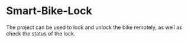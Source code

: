# Smart-Bike-Lock
 The project can be used to lock and unlock the bike remotely, as well as check the status of the lock.
